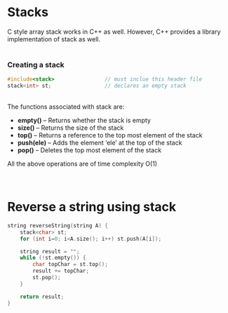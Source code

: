 <h1>Stacks</h1>

C style array stack works in C++ as well. However, C++ provides a library implementation of stack as well. <br><br>
<h3>Creating a stack</h3>

```cpp
#include<stack>                // must inclue this header file
stack<int> st;                 // declares an empty stack
```


<br> The functions associated with stack are: <br>
- **empty()** – Returns whether the stack is empty <br>
- **size()** – Returns the size of the stack <br>
- **top()** – Returns a reference to the top most element of the stack <br>
- **push(ele)** – Adds the element ‘ele’ at the top of the stack <br> 
- **pop()** – Deletes the top most element of the stack <br>

All the above operations are of time complexity O(1)
<br><br><br>
<h1>Reverse a string using stack</h1>

```cpp
string reverseString(string A) {
    stack<char> st;
    for (int i=0; i<A.size(); i++) st.push(A[i]);

    string result = "";
    while (!st.empty()) {
        char topChar = st.top();
        result += topChar;
        st.pop();
    }

    return result;
}
```


